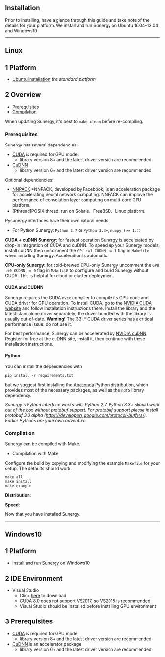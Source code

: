## Installation

Prior to installing, have a glance through this guide and take note of the details for your platform.
We install and run Sunergy on Ubuntu 16.04–12.04 and Windows10 .

-----

## Linux

## 1 Platform

- [Ubuntu installation](https://www.ubuntu.com/download/desktop) *the standard platform*

## 2 Overview

- [Prerequisites](#prerequisites)
- [Compilation](#compilation)


When updating Sunergy, it's best to `make clean` before re-compiling.

### **Prerequisites**

Sunergy has several dependencies:

* [CUDA](https://developer.nvidia.com/cuda-zone) is required for GPU mode.
    * library version 8+ and the latest driver version are recommended 
* [CuDNN](https://s3-us-west-2.amazonaws.com/vmaxx0/pyEvent_release/cudnn/cudnn-8.0-linux-x64-v6.0.tgz) 
    * library version 6+ and the latest driver version are recommended 

Optional dependencies:

* [NNPACK](https://github.com/Maratyszcza/NNPACK) 
    *NNPACK, developed by Facebook, is an acceleration package for accelerating neural network      	computing. NNPACK can improve the performance of convolution layer computing on multi-core CPU   	 platform.
* [Pthread]POSIX thread: run on Solaris、FreeBSD、Linux platform.


Pysunergy interfaces have their own natural needs.

* For Python Sunergy:  `Python 2.7` or `Python 3.3+`, `numpy (>= 1.7)`

**CUDA + cuDNN Sunergy**: for fastest operation Sunergy is accelerated by drop-in integration of CUDA and cuDNN. To speed up your Sunergy models, install cuDNN then uncomment the `GPU :=1 CUDNN := 1` flag in `Makefile` when installing Sunergy. Acceleration is automatic. 

**CPU-only Sunergy**: for cold-brewed CPU-only Sunergy uncomment the `GPU :=0 CUDNN := 0` flag in `MakefilE` to configure and build Sunergy without CUDA. This is helpful for cloud or cluster deployment.

#### CUDA and CUDNN

Sunergy requires the CUDA `nvcc` compiler to compile its GPU code and CUDA driver for GPU operation.
To install CUDA, go to the [NVIDIA CUDA website](https://developer.nvidia.com/cuda-downloads) and follow installation instructions there. Install the library and the latest standalone driver separately; the driver bundled with the library is usually out-of-date. **Warning!** The 331.* CUDA driver series has a critical performance issue: do not use it.

For best performance, Sunergy can be accelerated by [NVIDIA cuDNN](https://developer.nvidia.com/cudnn). Register for free at the cuDNN site, install it, then continue with these installation instructions.


#### Python

You can install the dependencies with

    pip install -r requirements.txt

but we suggest first installing the [Anaconda](https://store.continuum.io/cshop/anaconda/) Python distribution, which provides most of the necessary packages, as well as the `hdf5` library dependency.

*Sunergy's Python interface works with Python 2.7. Python 3.3+ should work out of the box without protobuf support. For protobuf support please install protobuf 3.0 alpha (https://developers.google.com/protocol-buffers/). Earlier Pythons are your own adventure.*


### **Compilation**

Sunergy can be compiled with Make. 

* Compilation with Make

Configure the build by copying and modifying the example `Makefile` for your setup. The defaults should work.

    make all
    make install
    make example

**Distribution**:

**Speed**: 

Now that you have installed Sunergy.

-----

## Windows10

## 1 Platform
* install and run Sunergy on Windows10

## 2 IDE Environment
* Visual Studio  
   * Click [here](https://visualstudio.microsoft.com/zh-hans/downloads/) to download  
   * CUDA 8.0 does not support VS2017, so VS2015 is recommended
   * Visual Studio should be installed before installing GPU environment
  
## 3 Prerequisites
* [CUDA](https://developer.nvidia.com/cuda-downloads) is required for GPU mode  
  * library version 8+ and the latest driver version are recommended   
* [CuDNN](https://developer.nvidia.com/rdp/cudnn-download) is an accelerator package  
  * library version 6+ and the latest driver version are recommended